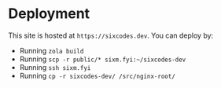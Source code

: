 # Deployment

This site is hosted at `https://sixcodes.dev`. You can deploy by:

* Running `zola build`
* Running `scp -r public/* sixm.fyi:~/sixcodes-dev`
* Running `ssh sixm.fyi`
* Running `cp -r sixcodes-dev/ /src/nginx-root/`